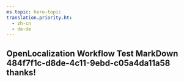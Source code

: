 ```yaml
---
ms.topic: hero-topic
translation.priority.ht: 
  - zh-cn
  - de-de
---
```

## OpenLocalization Workflow Test MarkDown 484f7f1c-d8de-4c11-9ebd-c05a4da11a58 thanks!
